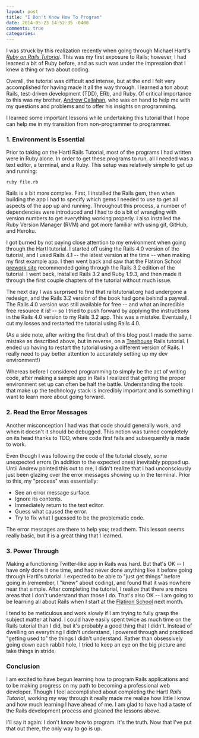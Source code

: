 ```yaml
---
layout: post
title: "I Don't Know How To Program"
date: 2014-05-23 14:52:35 -0400
comments: true
categories: 
---
```


I was struck by this realization recently when going through Michael Hartl's [*Ruby on Rails Tutorial*](http://railstutorial.org). This was my first exposure to Rails; however, I had learned a bit of Ruby before, and as such was under the impression that I knew a thing or two about coding.

Overall, the tutorial was difficult and intense, but at the end I felt very accomplished for having made it all the way through. I learned a ton about Rails, test-driven development (TDD), ERb, and Ruby. Of critical importance to this was my brother, [Andrew Callahan](http://andrewcallahan.github.io), who was on hand to help me with my questions and problems and to offer his insights on programming.

I learned some important lessons while undertaking this tutorial that I hope can help me in my transition from non-programmer to programmer. 


### 1. Environment is Essential

Prior to taking on the Hartl Rails Tutorial, most of the programs I had written were in Ruby alone. In order to get these programs to run, all I needed was a text editor, a terminal, and a Ruby. This setup was relatively simple to get up and running:

```
ruby file.rb
```

Rails is a bit more complex. First, I installed the Rails gem, then when building the app I had to specify which gems I needed to use to get all aspects of the app up and running. Throughout this process, a number of dependencies were introduced and I had to do a bit of wrangling with version numbers to get everything working properly. I also installed the Ruby Version Manager (RVM) and got more familiar with using git, GitHub, and Heroku.

I got burned by not paying close attention to my environment when going through the Hartl tutorial. I started off using the Rails 4.0 version of the tutorial, and I used Rails 4.1 -- the latest version at the time -- when making my first example app. I then went back and saw that the Flatiron School [prework site](http://prework.flatironschool.com) recommended going through the Rails 3.2 edition of the tutorial. I went back, installed Rails 3.2 and Ruby 1.9.3, and then made it through the first couple chapters of the tutorial without much issue.

The next day I was surprised to find that railstutorial.org had undergone a redesign, and the Rails 3.2 version of the book had gone behind a paywall. The Rails 4.0 version was still available for free -- and what an incredible free resource it is! -- so I tried to push forward by applying the instructions in the Rails 4.0 version to my Rails 3.2 app. This was a mistake. Eventually, I cut my losses and restarted the tutorial using Rails 4.0.

(As a side note, after writing the first draft of this blog post I made the same mistake as described above, but in reverse, on a [Treehouse](http://teamtreehouse.com) Rails tutorial. I ended up having to restart the tutorial using a different version of Rails. I really need to pay better attention to accurately setting up my dev environment!)
 
Whereas before I considered programming to simply be the act of writing code, after making a sample app in Rails I realized that getting the proper environment set up can often be half the battle. Understanding the tools that make up the technology stack is incredibly important and is something I want to learn more about going forward.


### 2. Read the Error Messages

Another misconception I had was that code should generally work, and when it doesn't it should be debugged. This notion was turned completely on its head thanks to TDD, where code first fails and subsequently is made to work.

Even though I was following the code of the tutorial closely, some unexpected errors (in addition to the expected ones) inevitably popped up. Until Andrew pointed this out to me, I didn't realize that I had unconsciously just been glazing over the error messages showing up in the terminal. Prior to this, my "process" was essentially:

*  See an error message surface.
*  Ignore its contents.
*  Immediately return to the text editor.
*  Guess what caused the error.
*  Try to fix what I guessed to be the problematic code.

The error messages are there to help you; read them. This lesson seems really basic, but it is a great thing that I learned.


### 3. Power Through

Making a functioning Twitter-like app in Rails was hard. But that's OK -- I have only done it one time, and had never done anything like it before going through Hartl's tutorial. I expected to be able to "just get things" before going in (remember, I "knew" about coding), and found that it was nowhere near that simple. After completing the tutorial, I realize that there are more areas that I don't understand than those I do. That's also OK -- I am going to be learning all about Rails when I start at the [Flatiron School](http://flatironschool.com) next month.

I tend to be meticulous and work slowly if I am trying to fully grasp the subject matter at hand. I could have easily spent twice as much time on the Rails tutorial than I did, but it's probably a good thing that I didn't. Instead of dwelling on everything I didn't understand, I powered through and practiced "getting used to" the things I didn't understand. Rather than obsessively going down each rabbit hole, I tried to keep an eye on the big picture and take things in stride.


### Conclusion

I am excited to have begun learning how to program Rails applications and to be making progress on my path to becoming a professional web developer. Though I feel accomplished about completing the Hartl *Rails Tutorial*, working my way through it really made me realize how little I know and how much learning I have ahead of me. I am glad to have had a taste of the Rails development process and gleaned the lessons above.

I'll say it again: I don't know how to program. It's the truth. Now that I've put that out there, the only way to go is up.